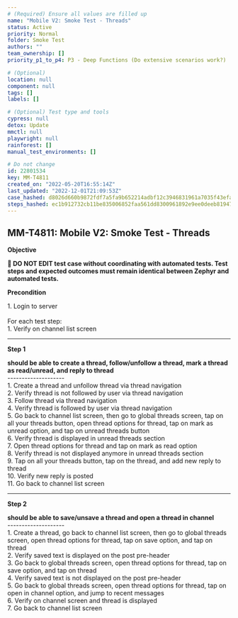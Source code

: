 ```yaml
---
# (Required) Ensure all values are filled up
name: "Mobile V2: Smoke Test - Threads"
status: Active
priority: Normal
folder: Smoke Test
authors: ""
team_ownership: []
priority_p1_to_p4: P3 - Deep Functions (Do extensive scenarios work?)

# (Optional)
location: null
component: null
tags: []
labels: []

# (Optional) Test type and tools
cypress: null
detox: Update
mmctl: null
playwright: null
rainforest: []
manual_test_environments: []

# Do not change
id: 22801534
key: MM-T4811
created_on: "2022-05-20T16:55:14Z"
last_updated: "2022-12-01T21:09:53Z"
case_hashed: d8026d660b9872fdf7a5fa9b652214adbf12c3946831961a7035f43efaa642e69502a4fc46f5c53da62c9f0964c0aba3
steps_hashed: ec1b912732cb11be835006852faa561dd8300961892e9ee0deeb8194720e2ddef3abfe275017b829abd24518e4bd9696
---
```


<!-- (Auto-generated) Based on frontmatter's "key" and "name" -->

## MM-T4811: Mobile V2: Smoke Test - Threads

**Objective**

**🛑 DO NOT EDIT test case without coordinating with automated tests. Test steps and expected outcomes must remain identical between Zephyr and automated tests.**

**Precondition**

1\. Login to server\
\
For each test step:\
1\. Verify on channel list screen

---

**Step 1**

**should be able to create a thread, follow/unfollow a thread, mark a thread as read/unread, and reply to thread**\
\--------------------\
1\. Create a thread and unfollow thread via thread navigation\
2\. Verify thread is not followed by user via thread navigation\
3\. Follow thread via thread navigation\
4\. Verify thread is followed by user via thread navigation\
5\. Go back to channel list screen, then go to global threads screen, tap on all your threads button, open thread options for thread, tap on mark as unread option, and tap on unread threads button\
6\. Verify thread is displayed in unread threads section\
7\. Open thread options for thread and tap on mark as read option\
8\. Verify thread is not displayed anymore in unread threads section\
9\. Tap on all your threads button, tap on the thread, and add new reply to thread\
10\. Verify new reply is posted\
11\. Go back to channel list screen

---

**Step 2**

**should be able to save/unsave a thread and open a thread in channel**\
\--------------------\
1\. Create a thread, go back to channel list screen, then go to global threads screen, open thread options for thread, tap on save option, and tap on thread\
2\. Verify saved text is displayed on the post pre-header\
3\. Go back to global threads screen, open thread options for thread, tap on save option, and tap on thread\
4\. Verify saved text is not displayed on the post pre-header\
5\. Go back to global threads screen, open thread options for thread, tap on open in channel option, and jump to recent messages\
6\. Verify on channel screen and thread is displayed\
7\. Go back to channel list screen

